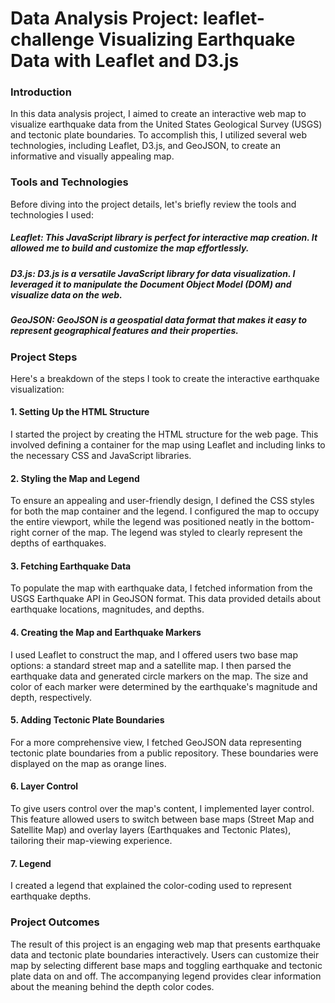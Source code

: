 # Data Analysis Project: leaflet-challenge Visualizing Earthquake Data with Leaflet and D3.js
### Introduction
In this data analysis project, I aimed to create an interactive web map to visualize earthquake data from the United States Geological Survey (USGS) and tectonic plate boundaries. To accomplish this, I utilized several web technologies, including Leaflet, D3.js, and GeoJSON, to create an informative and visually appealing map.

### Tools and Technologies
Before diving into the project details, let's briefly review the tools and technologies I used:

##### Leaflet: This JavaScript library is perfect for interactive map creation. It allowed me to build and customize the map effortlessly.

##### D3.js: D3.js is a versatile JavaScript library for data visualization. I leveraged it to manipulate the Document Object Model (DOM) and visualize data on the web.

##### GeoJSON: GeoJSON is a geospatial data format that makes it easy to represent geographical features and their properties.

### Project Steps
Here's a breakdown of the steps I took to create the interactive earthquake visualization:

#### 1. Setting Up the HTML Structure
I started the project by creating the HTML structure for the web page. This involved defining a container for the map using Leaflet and including links to the necessary CSS and JavaScript libraries.

#### 2. Styling the Map and Legend
To ensure an appealing and user-friendly design, I defined the CSS styles for both the map container and the legend. I configured the map to occupy the entire viewport, while the legend was positioned neatly in the bottom-right corner of the map. The legend was styled to clearly represent the depths of earthquakes.

#### 3. Fetching Earthquake Data
To populate the map with earthquake data, I fetched information from the USGS Earthquake API in GeoJSON format. This data provided details about earthquake locations, magnitudes, and depths.

#### 4. Creating the Map and Earthquake Markers
I used Leaflet to construct the map, and I offered users two base map options: a standard street map and a satellite map. I then parsed the earthquake data and generated circle markers on the map. The size and color of each marker were determined by the earthquake's magnitude and depth, respectively.

#### 5. Adding Tectonic Plate Boundaries
For a more comprehensive view, I fetched GeoJSON data representing tectonic plate boundaries from a public repository. These boundaries were displayed on the map as orange lines.

#### 6. Layer Control
To give users control over the map's content, I implemented layer control. This feature allowed users to switch between base maps (Street Map and Satellite Map) and overlay layers (Earthquakes and Tectonic Plates), tailoring their map-viewing experience.

#### 7. Legend
I created a legend that explained the color-coding used to represent earthquake depths.

### Project Outcomes
The result of this project is an engaging web map that presents earthquake data and tectonic plate boundaries interactively. Users can customize their map by selecting different base maps and toggling earthquake and tectonic plate data on and off. The accompanying legend provides clear information about the meaning behind the depth color codes.
